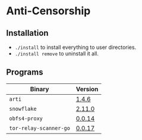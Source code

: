 # Anti-Censorship

## Installation

- `./install` to install everything to user directories.
- `./install remove` to uninstall it all.

## Programs

| Binary | Version |
| --- | --- |
| `arti` | [1.4.6](https://gitlab.torproject.org/tpo/core/arti/-/tags/arti-v1.4.6) |
| `snowflake` | [2.11.0](https://gitlab.torproject.org/tpo/anti-censorship/pluggable-transports/snowflake/-/releases/v2.11.0) |
| `obfs4-proxy` | [0.0.14](https://ftp.debian.org/debian/pool/main/o/obfs4proxy/) |
| `tor-relay-scanner-go` | [0.0.17](https://github.com/juev/tor-relay-scanner-go/releases/tag/v0.0.17) |
